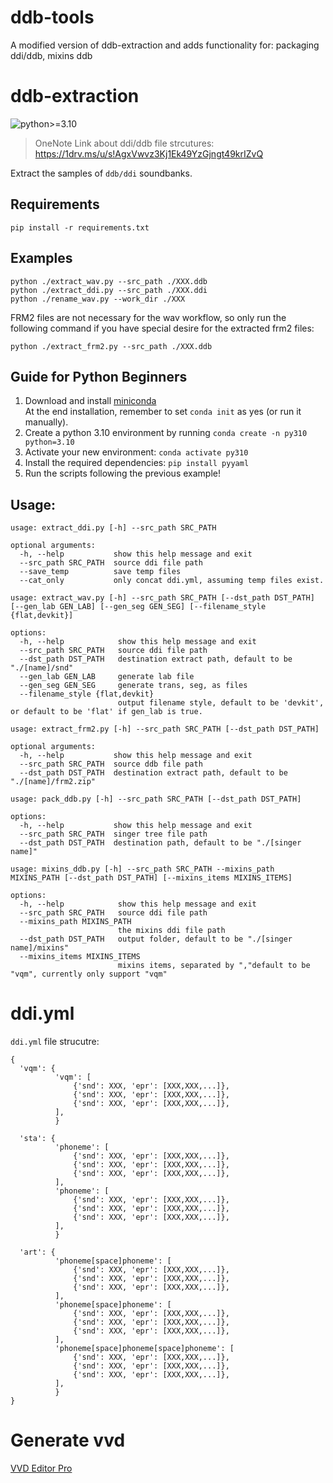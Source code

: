 # ddb-tools
A modified version of ddb-extraction and adds functionality for: packaging ddi/ddb, mixins ddb

# ddb-extraction
![python>=3.10](https://img.shields.io/badge/python->=3.10-informational.svg)

> OneNote Link about ddi/ddb file strcutures:  
> https://1drv.ms/u/s!AgxVwvz3Kj1Ek49YzGjngt49krIZvQ

Extract the samples of `ddb/ddi` soundbanks.

## Requirements
```
pip install -r requirements.txt
```

## Examples
```
python ./extract_wav.py --src_path ./XXX.ddb
python ./extract_ddi.py --src_path ./XXX.ddi
python ./rename_wav.py --work_dir ./XXX
```

FRM2 files are not necessary for the wav workflow, so only run the following command if you have special desire for the extracted frm2 files:  
```
python ./extract_frm2.py --src_path ./XXX.ddb
```

## Guide for Python Beginners
1. Download and install [miniconda](https://docs.conda.io/en/latest/miniconda.html)  
   At the end installation, remember to set `conda init` as yes (or run it manually).
2. Create a python 3.10 environment by running `conda create -n py310 python=3.10`
3. Activate your new environment: `conda activate py310`
4. Install the required dependencies: `pip install pyyaml`
5. Run the scripts following the previous example!

## Usage:

```
usage: extract_ddi.py [-h] --src_path SRC_PATH

optional arguments:
  -h, --help           show this help message and exit
  --src_path SRC_PATH  source ddi file path
  --save_temp          save temp files
  --cat_only           only concat ddi.yml, assuming temp files exist.
```

```
usage: extract_wav.py [-h] --src_path SRC_PATH [--dst_path DST_PATH] [--gen_lab GEN_LAB] [--gen_seg GEN_SEG] [--filename_style {flat,devkit}]

options:
  -h, --help            show this help message and exit
  --src_path SRC_PATH   source ddi file path
  --dst_path DST_PATH   destination extract path, default to be "./[name]/snd"
  --gen_lab GEN_LAB     generate lab file
  --gen_seg GEN_SEG     generate trans, seg, as files
  --filename_style {flat,devkit}
                        output filename style, default to be 'devkit', or default to be 'flat' if gen_lab is true.
```

```
usage: extract_frm2.py [-h] --src_path SRC_PATH [--dst_path DST_PATH]

optional arguments:
  -h, --help           show this help message and exit
  --src_path SRC_PATH  source ddb file path
  --dst_path DST_PATH  destination extract path, default to be "./[name]/frm2.zip"
```

```
usage: pack_ddb.py [-h] --src_path SRC_PATH [--dst_path DST_PATH]

options:
  -h, --help           show this help message and exit
  --src_path SRC_PATH  singer tree file path
  --dst_path DST_PATH  destination path, default to be "./[singer name]"
```

```
usage: mixins_ddb.py [-h] --src_path SRC_PATH --mixins_path MIXINS_PATH [--dst_path DST_PATH] [--mixins_items MIXINS_ITEMS]                                                                                     

options:
  -h, --help            show this help message and exit
  --src_path SRC_PATH   source ddi file path
  --mixins_path MIXINS_PATH
                        the mixins ddi file path
  --dst_path DST_PATH   output folder, default to be "./[singer name]/mixins"
  --mixins_items MIXINS_ITEMS
                        mixins items, separated by ","default to be "vqm", currently only support "vqm"
```

# ddi.yml
`ddi.yml` file strucutre:
```
{
  'vqm': {
          'vqm': [
              {'snd': XXX, 'epr': [XXX,XXX,...]},
              {'snd': XXX, 'epr': [XXX,XXX,...]},
              {'snd': XXX, 'epr': [XXX,XXX,...]},
          ],
          }

  'sta': {
          'phoneme': [
              {'snd': XXX, 'epr': [XXX,XXX,...]},
              {'snd': XXX, 'epr': [XXX,XXX,...]},
              {'snd': XXX, 'epr': [XXX,XXX,...]},
          ],
          'phoneme': [
              {'snd': XXX, 'epr': [XXX,XXX,...]},
              {'snd': XXX, 'epr': [XXX,XXX,...]},
              {'snd': XXX, 'epr': [XXX,XXX,...]},
          ],
          }

  'art': {
          'phoneme[space]phoneme': [
              {'snd': XXX, 'epr': [XXX,XXX,...]},
              {'snd': XXX, 'epr': [XXX,XXX,...]},
              {'snd': XXX, 'epr': [XXX,XXX,...]},
          ],
          'phoneme[space]phoneme': [
              {'snd': XXX, 'epr': [XXX,XXX,...]},
              {'snd': XXX, 'epr': [XXX,XXX,...]},
              {'snd': XXX, 'epr': [XXX,XXX,...]},
          ],
          'phoneme[space]phoneme[space]phoneme': [
              {'snd': XXX, 'epr': [XXX,XXX,...]},
              {'snd': XXX, 'epr': [XXX,XXX,...]},
              {'snd': XXX, 'epr': [XXX,XXX,...]},
          ],
          }
}
```

# Generate vvd
[VVD Editor Pro](https://vvd.uselessbug.tk/en/)